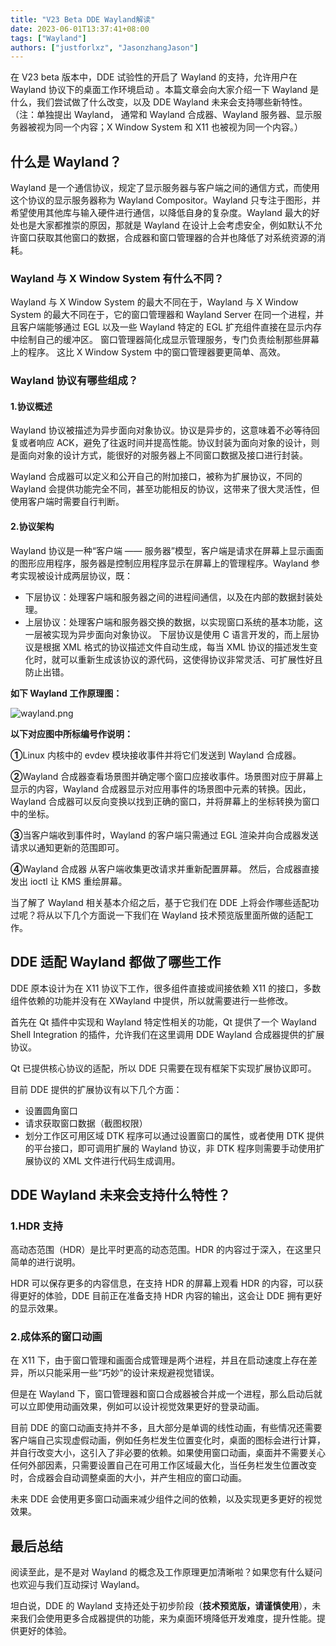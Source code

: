 ```yaml
---
title: "V23 Beta DDE Wayland解读"
date: 2023-06-01T13:37:41+08:00
tags: ["Wayland"]
authors: ["justforlxz", "JasonzhangJason"]
---
```


在 V23 beta 版本中，DDE 试验性的开启了 Wayland 的支持，允许用户在 Wayland 协议下的桌面工作环境启动 。本篇文章会向大家介绍一下 Wayland 是什么，我们尝试做了什么改变，以及 DDE Wayland 未来会支持哪些新特性。（注：单独提出 Wayland， 通常和 Wayland 合成器、Wayland 服务器、显示服务器被视为同一个内容；X Window System 和 X11 也被视为同一个内容。）

## 什么是 Wayland？

Wayland 是一个通信协议，规定了显示服务器与客户端之间的通信方式，而使用这个协议的显示服务器称为 Wayland Compositor。Wayland 只专注于图形，并希望使用其他库与输入硬件进行通信，以降低自身的复杂度。Wayland 最大的好处也是大家都推崇的原因，那就是 Wayland 在设计上会考虑安全，例如默认不允许窗口获取其他窗口的数据，合成器和窗口管理器的合并也降低了对系统资源的消耗。

### Wayland 与 X Window System 有什么不同？

Wayland 与 X Window System 的最大不同在于，Wayland 与 X Window System 的最大不同在于，它的窗口管理器和 Wayland Server 在同一个进程，并且客户端能够通过 EGL 以及一些 Wayland 特定的 EGL 扩充组件直接在显示内存中绘制自己的缓冲区。 窗口管理器简化成显示管理服务，专门负责绘制那些屏幕上的程序。 这比 X Window System 中的窗口管理器要更简单、高效。

### Wayland 协议有哪些组成？

#### 1.协议概述

Wayland 协议被描述为异步面向对象协议。协议是异步的，这意味着不必等待回复或者响应 ACK，避免了往返时间并提高性能。协议封装为面向对象的设计，则是面向对象的设计方式，能很好的对服务器上不同窗口数据及接口进行封装。

Wayland 合成器可以定义和公开自己的附加接口，被称为扩展协议，不同的 Wayland 会提供功能完全不同，甚至功能相反的协议，这带来了很大灵活性，但使用客户端时需要自行判断。

#### 2.协议架构

Wayland 协议是一种“客户端 —— 服务器”模型，客户端是请求在屏幕上显示画面的图形应用程序，服务器是控制应用程序显示在屏幕上的管理程序。Wayland 参考实现被设计成两层协议，既：

- 下层协议：处理客户端和服务器之间的进程间通信，以及在内部的数据封装处理。
- 上层协议：处理客户端和服务器交换的数据，以实现窗口系统的基本功能，这一层被实现为异步面向对象协议。
  下层协议是使用 C 语言开发的，而上层协议是根据 XML 格式的协议描述文件自动生成，每当 XML 协议的描述发生变化时，就可以重新生成该协议的源代码，这使得协议非常灵活、可扩展性好且防止出错。

**如下 Wayland 工作原理图：**

![wayland.png](https://upload.wikimedia.org/wikipedia/commons/thumb/a/a7/Wayland_display_server_protocol.svg/700px-Wayland_display_server_protocol.svg.png)

**以下对应图中所标编号作说明：**

**①**Linux 内核中的 evdev 模块接收事件并将它们发送到 Wayland 合成器。

**②**Wayland 合成器查看场景图并确定哪个窗口应接收事件。场景图对应于屏幕上显示的内容，Wayland 合成器显示对应用事件的场景图中元素的转换。因此，Wayland 合成器可以反向变换以找到正确的窗口，并将屏幕上的坐标转换为窗口中的坐标。

**③**当客户端收到事件时，Wayland 的客户端只需通过 EGL 渲染并向合成器发送请求以通知更新的范围即可。

**④**Wayland 合成器 从客户端收集更改请求并重新配置屏幕。 然后，合成器直接发出 ioctl 让 KMS 重绘屏幕。

当了解了 Wayland 相关基本介绍之后，基于它我们在 DDE 上将会作哪些适配功过呢？将从以下几个方面说一下我们在 Wayland 技术预览版里面所做的适配工作。

## DDE 适配 Wayland 都做了哪些工作

DDE 原本设计为在 X11 协议下工作，很多组件直接或间接依赖 X11 的接口，多数组件依赖的功能并没有在 XWayland 中提供，所以就需要进行一些修改。

首先在 Qt 插件中实现和 Wayland 特定性相关的功能，Qt 提供了一个 Wayland Shell Integration 的插件，允许我们在这里调用 DDE Wayland 合成器提供的扩展协议。

Qt 已提供核心协议的适配，所以 DDE 只需要在现有框架下实现扩展协议即可。

目前 DDE 提供的扩展协议有以下几个方面：

- 设置圆角窗口
- 请求获取窗口数据（截图权限）
- 划分工作区可用区域
  DTK 程序可以通过设置窗口的属性，或者使用 DTK 提供的平台接口，即可调用扩展的 Wayland 协议，非 DTK 程序则需要手动使用扩展协议的 XML 文件进行代码生成调用。

## DDE Wayland 未来会支持什么特性？

### 1.HDR 支持

高动态范围（HDR）是比平时更高的动态范围。HDR 的内容过于深入，在这里只简单的进行说明。

HDR 可以保存更多的内容信息，在支持 HDR 的屏幕上观看 HDR 的内容，可以获得更好的体验，DDE 目前正在准备支持 HDR 内容的输出，这会让 DDE 拥有更好的显示效果。

### 2.成体系的窗口动画

在 X11 下，由于窗口管理和画面合成管理是两个进程，并且在启动速度上存在差异，所以只能采用一些“巧妙”的设计来规避视觉错误。

但是在 Wayland 下，窗口管理器和窗口合成器被合并成一个进程，那么启动后就可以立即使用动画效果，例如可以设计视觉效果更好的登录动画。

目前 DDE 的窗口动画支持并不多，且大部分是单调的线性动画，有些情况还需要客户端自己实现虚假动画，例如任务栏发生位置变化时，桌面的图标会进行计算，并自行改变大小，这引入了非必要的依赖。如果使用窗口动画，桌面并不需要关心任何外部因素，只需要设置自己在可用工作区域最大化，当任务栏发生位置改变时，合成器会自动调整桌面的大小，并产生相应的窗口动画。

未来 DDE 会使用更多窗口动画来减少组件之间的依赖，以及实现更多更好的视觉效果。

## 最后总结

阅读至此，是不是对 Wayland 的概念及工作原理更加清晰啦？如果您有什么疑问也欢迎与我们互动探讨 Wayland。

坦白说，DDE 的 Wayland 支持还处于初步阶段（**技术预览版，请谨慎使用**），未来我们会使用更多合成器提供的功能，来为桌面环境降低开发难度，提升性能。提供更好的体验。
